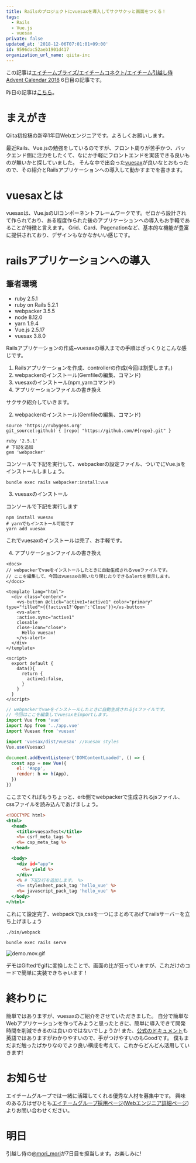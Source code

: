 ```yaml
---
title: Railsのプロジェクトにvuesaxを導入してサクサクッと画面をつくる！
tags:
  - Rails
  - Vue.js
  - vuesax
private: false
updated_at: '2018-12-06T07:01:01+09:00'
id: 9596dac52aeb1901d417
organization_url_name: qiita-inc
---
```

この記事は[エイチームブライズ/エイチームコネクト/エイチーム引越し侍 Advent Calendar 2018](https://qiita.com/advent-calendar/2018/hikkoshi) 6日目の記事です。

昨日の記事は[こちら]()。

# まえがき
Qiita初投稿の新卒1年目Webエンジニアです。よろしくお願いします。

最近Rails、Vue.jsの勉強をしているのですが、フロント周りが苦手かつ、バックエンド側に注力をしたくて、なにか手軽にフロントエンドを実装できる良いものが無いかと探していました。
そんな中で出会った[vuesax](https://lusaxweb.github.io/vuesax/)が良いなとおもったので、その紹介とRailsアプリケーションへの導入して動かすまでを書きます。

# vuesaxとは
vuesaxは、Vue.jsのUIコンポーネントフレームワークです。ゼロから設計されて作られており、ある程度作られた後のアプリケーションへの導入もお手軽であることが特徴と言えます。
Grid、Card、Pagenationなど、基本的な機能が豊富に提供されており、デザインもなかなかいい感じです。

# railsアプリケーションへの導入
## 筆者環境
* ruby 2.5.1
* ruby on Rails 5.2.1
* webpacker 3.5.5
* node 8.12.0
* yarn 1.9.4
* Vue.js 2.5.17
* vuesax 3.8.0

Railsアプリケーションの作成~vuesaxの導入までの手順はざっくりとこんな感じです。
1. Railsアプリケーションを作成、controllerの作成(今回は割愛します。)
2. webpackerのインストール(Gemfileの編集、コマンド)
3. vuesaxのインストール(npm,yarnコマンド)
4. アプリケーションファイルの書き換え

サクサク紹介していきます。

2. webpackerのインストール(Gemfileの編集、コマンド)


```tex:Gemfile
source 'https://rubygems.org'
git_source(:github) { |repo| "https://github.com/#{repo}.git" }

ruby '2.5.1'
# 下記を追加
gem 'webpacker'
```

コンソールで下記を実行して、webpackerの設定ファイル、ついでにVue.jsをインストールしましょう。

```
bundle exec rails webpacker:install:vue
```

3. vuesaxのインストール

コンソールで下記を実行します

```
npm install vuesax
# yarnでもインストール可能です
yarn add vuesax
```

これでvuesaxのインストールは完了、お手軽です。

4. アプリケーションファイルの書き換え

```vue:app/javascript/app.vue
<docs>
// webpackerでvueをインストールしたときに自動生成されるvueファイルです。
// ここを編集して、今回はvuesaxの開いたり閉じたりできるalertを表示します。
</docs>

<template lang="html">
  <div class="centerx">
    <vs-button @click="active1=!active1" color="primary" type="filled">{{!active1?'Open':'Close'}}</vs-button>
    <vs-alert
    :active.sync="active1"
    closable
    close-icon="close">
      Hello vuesax!
    </vs-alert>
  </div>
</template>

<script>
  export default {
    data(){
      return {
        active1:false,
      }
    }
  }
</script>
```

```javascript:app/javascript/hello_vue.js
// webpackerでvueをインストールしたときに自動生成されるjsファイルです。
// 今回はここを編集してvuesaxをimportします。
import Vue from 'vue'
import App from '../app.vue'
import Vuesax from 'vuesax'

import 'vuesax/dist/vuesax' //Vuesax styles
Vue.use(Vuesax)

document.addEventListener('DOMContentLoaded', () => {
  const app = new Vue({
    el: '#app',
    render: h => h(App),
  })
})
```

ここまでくればもうちょっと、erb側でwebpackerで生成されるjsファイル、cssファイルを読み込んであげましょう。

```erb:app/views/layouts/application.html.erb
<!DOCTYPE html>
<html>
  <head>
    <title>vuesaxTest</title>
    <%= csrf_meta_tags %>
    <%= csp_meta_tag %>
  </head>

  <body>
    <div id="app">
      <%= yield %>
    </div>
    <% # 下記2行を追加します。 %>
    <%= stylesheet_pack_tag 'hello_vue' %>
    <%= javascript_pack_tag 'hello_vue' %>
  </body>
</html>
```


これにて設定完了、webpackでjs,cssを一つにまとめてあげてrailsサーバーを立ち上げましょう
```
./bin/webpack

bundle exec rails serve
```

![demo.mov.gif](https://qiita-image-store.s3.amazonaws.com/0/166596/9ea7bb79-cc36-b06f-1228-212c523137c8.gif)

デモはGiftedでgifに変換したことで、画面の比が狂っていますが、これだけのコードで簡単に実装できちゃいます！

# 終わりに
簡単ではありますが、vuesaxのご紹介をさせていただきました。
自分で簡単なWebアプリケーションを作ってみようと思ったときに、簡単に導入できて開発時間を削減できるのは良いのではないでしょうか!
また、[公式のドキュメント](https://lusaxweb.github.io/vuesax/development/)も英語ではありますがわかりやすいので、手がつけやすいのもGoodです。
僕もまだまだ触ったばかりなのでより良い構成を考えて、これからどんどん活用していきます!

# お知らせ
エイチームグループでは一緒に活躍してくれる優秀な人材を募集中です。
興味のある方はぜひとも[エイチームグループ採用ページ](https://www.a-tm.co.jp/recruit/)([Webエンジニア詳細ページ](https://www.a-tm.co.jp/recruit/requirements/career/lifestylesupport-webengineer/))よりお問い合わせください。

# 明日
引越し侍の[@mori_mori](https://qiita.com/mori_mori)が7日目を担当します。お楽しみに!

